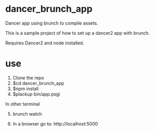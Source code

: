 # dancer_brunch_app
Dancer app using brunch to compile assets.

This is a sample project of how to set up a dancer2 app with brunch.

Requires Dancer2 and node installed.

# use
1. Clone the repo
2. $cd dancer_brunch_app
3. $npm install
4. $plackup bin/app.psgi

In other terminal

5. brunch watch

6. In a browser go to: http://localhost:5000
